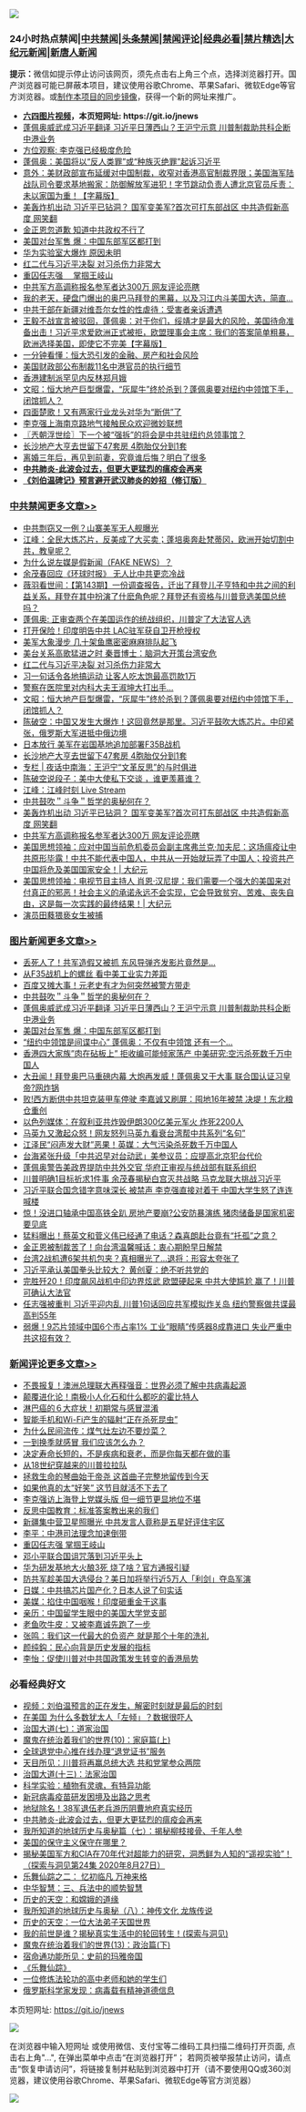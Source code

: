 ![](https://raw.githubusercontent.com/fqnews/bnews/master/64photo/fqnews-qr.jpg)

<div id="tt">
<h3>24小时热点禁闻|<a href="#%E4%B8%AD%E5%85%B1%E7%A6%81%E9%97%BB%E6%9B%B4%E5%A4%9A%E6%96%87%E7%AB%A0">中共禁闻</a>|<a href="#%E5%9B%BE%E7%89%87%E6%96%B0%E9%97%BB%E6%9B%B4%E5%A4%9A%E6%96%87%E7%AB%A0">头条禁闻</a>|<a href="#%E6%96%B0%E9%97%BB%E8%AF%84%E8%AE%BA%E6%9B%B4%E5%A4%9A%E6%96%87%E7%AB%A0">禁闻评论|<a href="#%E5%BF%85%E7%9C%8B%E7%BB%8F%E5%85%B8%E5%A5%BD%E6%96%87">经典必看|<a href="/video.md#%E7%A6%81%E7%89%87%E7%B2%BE%E9%80%89">禁片精选</a>|<a href="https://github.com/fqnews/djy/blob/master/gb/nf1351518.md#1">大纪元新闻</a>|<a href="https://github.com/fqnews/ntdtv/blob/master/gb/prog204.md#1">新唐人新闻</a></h3>
<div><b>提示：</b>微信如提示停止访问该网页，须先点击右上角三个点，选择浏览器打开。国产浏览器可能已屏蔽本项目，建议使用谷歌Chrome、苹果Safari、微软Edge等官方浏览器。或<a href="https://github.com/fqnews/bnews/blob/master/%E5%88%B6%E4%BD%9Cgit%E7%A6%81%E9%97%BB%E9%95%9C%E5%83%8F.md">制作本项目的同步镜像</a>，获得一个新的网址来推广。</div>
<ul>
<li><b><a href="http://d1.bdrive.tk/64.mp4" target="_blank">六四图片视频</a>，本页短网址: https://git.io/jnews</b></li>
<li><a href="/topimagenews/20200925/1403113.md">蓬佩奥威武成习近平翻译 习近平日薄西山？王沪宁示意 川普制裁助共科企断中港业务</a></li>
<li><a href="/baitai/20200926/1403304.md">方位观察: 李克强已经极度危险</a></li>
<li><a href="/bannedvideo/20200925/1403124.md">蓬佩奥：美国将以“反人类罪”或“种族灭绝罪”起诉习近平</a></li>
<li><a href="/bannedvideo/20200926/1403240.md">意外：美财政部宣布延缓对中国制裁，收窄对香港高官制裁界限；美国海军陆战队司令要求基地搬家：防御解放军进犯！字节跳动负责人遭北京官员斥责：未以家国为重！【字幕版】</a></li>
<li><a href="/cbnews/20200925/1403164.md">美轰炸机出动 习近平已钻洞？ 国军变美军?首次可打东部战区 中共造假新高度 网笑翻</a></li>
<li><a href="/ssgc/20200926/1403316.md">金正恩忽道歉 知道中共政权不行了</a></li>
<li><a href="/topimagenews/20200925/1402966.md">美国对台军售 爆：中国东部军区都打到</a></li>
<li><a href="/headline/20200925/1403112.md">华为实验室大爆炸 原因未明</a></li>
<li><a href="/cbnews/20200926/1403394.md">红二代与习近平决裂 对习杀伤力非常大</a></li>
<li><a href="/ssgc/20200925/1403118.md">重囚任志强  掌掴王岐山</a></li>
<li><a href="/cbnews/20200925/1403058.md">中共军方高调称报名参军者达300万 网友评论亮瞎</a></li>
<li><a href="/bannedvideo/20200926/1403328.md">我的老天，硬盘门爆出的奥巴马拜登的黑幕，以及习江内斗美国大选，简直…</a></li>
<li><a href="/headline/20200925/1403021.md">中共干部在新疆对维吾尔女性的性虐待：受害者亲诉遭遇</a></li>
<li><a href="/bannedvideo/20200926/1403300.md">王毅不战宣言被驳回，蓬佩奥：对于你们，绥靖才是最大的风险，美国待命准备出击！习近平求爱欧洲正式被拒，欧盟理事会主席：我们的答案简单粗暴，欧洲选择美国，即使它不完美【字幕版】</a></li>
<li><a href="/finance/20200926/1403249.md">一分钟看懂：恒大恐引发的金融、房产和社会风险</a></li>
<li><a href="/ssgc/20200926/1403258.md">美国财政部公布制裁11名中港官员的执行细节</a></li>
<li><a href="/cnnews/hknews/20200925/1402991.md">香港建制派罕见内反林郑月娥</a></li>
<li><a href="/cbnews/20200926/1403342.md">文昭：恒大地产巨型爆雷，“灰犀牛”终於杀到？蓬佩奥要对纽约中领馆下手，闭馆抓人？</a></li>
<li><a href="/cnnews/20200925/1403066.md">四面楚歌！又有两家行业龙头对华为“断供”了</a></li>
<li><a href="/headline/20200925/1403197.md">李克强上海南京路地气接触民众欢迎微妙联想</a></li>
<li><a href="/ssgc/20200926/1403294.md">〖兲朝浮世绘〗下一个被“强拆”的将会是中共驻纽约总领事馆？</a></li>
<li><a href="/cbnews/20200926/1403297.md">长沙地产大亨去世留下47套房 4胞胎仅分到1套</a></li>
<li><a href="/comments/20200926/1403241.md">离婚三年后，再见到前妻，究竟谁后悔？明白了很多</a></li>
<li><b><a href="/comments/20200211/1275071.md" target="_blank">中共肺炎-此波会过去，但更大更猛烈的瘟疫会再来</a></b></li>
<li><b><a href="/comments/20200207/1272816.md" target="_blank">《刘伯温碑记》预言避开武汉肺炎的妙招（修订版）</a></b></li>
</ul>
</div>

<div class="catlist">
<h3><a href="/cbnews/" target="_blank">中共禁闻</a><span><a href="/cbnews/" target="_blank" rel="nofollow">更多文章>></a></span></h3>
<ul>
<li><a href="/cbnews/20200926/1403525.md" target="_blank">中共剽窃又一例？山寨美军无人舰曝光</a></li>
<li><a href="/cbnews/20200926/1403505.md" target="_blank">江峰：全民大炼芯片，反美成了大买卖；蓬培奥奔赴梵蒂冈，欧洲开始切割中共，教皇呢？</a></li>
<li><a href="/cbnews/20200926/1403502.md" target="_blank">为什么说左媒是假新闻（FAKE NEWS）？</a></li>
<li><a href="/cbnews/20200926/1403497.md" target="_blank">余茂春回应《环球时报》 无人比中共更恋冷战</a></li>
<li><a href="/cbnews/20200926/1403490.md" target="_blank">薇羽看世间：【第143期】一份调查报告，迁出了拜登儿子亨特和中共之间的利益关系，拜登在其中扮演了什麽角色呢？拜登还有资格与川普竞选美国总统吗？</a></li>
<li><a href="/cbnews/20200926/1403458.md" target="_blank">蓬佩奥: 正审查两个在美国运作的统战组织，川普定了大法官人选</a></li>
<li><a href="/cbnews/20200926/1403469.md" target="_blank">打开保险！印度明告中共 LAC驻军获自卫开枪授权</a></li>
<li><a href="/cbnews/20200926/1403447.md" target="_blank">美军大象漫步 几十架鱼鹰密密麻麻排队起飞</a></li>
<li><a href="/cbnews/20200926/1403446.md" target="_blank">美台关系高歌猛进之时 秦晋博士：脑洞大开策台湾安危</a></li>
<li><a href="/cbnews/20200926/1403394.md" target="_blank">红二代与习近平决裂 对习杀伤力非常大</a></li>
<li><a href="/cbnews/20200926/1403393.md" target="_blank">习一句话令各地搞运动 让客人吃太饱最高罚款1万</a></li>
<li><a href="/cbnews/20200926/1403372.md" target="_blank">警察在医院里对内科大夫王淑坤大打出手…</a></li>
<li><a href="/cbnews/20200926/1403342.md" target="_blank">文昭：恒大地产巨型爆雷，“灰犀牛”终於杀到？蓬佩奥要对纽约中领馆下手，闭馆抓人？</a></li>
<li><a href="/cbnews/20200926/1403306.md" target="_blank">陈破空：中国又发生大爆炸！这回竟然是那里。习近平鼓吹大炼芯片。中印紧张，俄罗斯大军进抵中俄边境</a></li>
<li><a href="/cbnews/20200926/1403298.md" target="_blank">日本放行 美军在岩国基地追加部署F35B战机</a></li>
<li><a href="/cbnews/20200926/1403297.md" target="_blank">长沙地产大亨去世留下47套房 4胞胎仅分到1套</a></li>
<li><a href="/cbnews/20200926/1403257.md" target="_blank">专栏 | 夜话中南海：王沪宁“文革反思”的与时俱进</a></li>
<li><a href="/cbnews/20200926/1403221.md" target="_blank">陈破空说段子：美中大使私下交谈 ，谁更羡慕谁？</a></li>
<li><a href="/cbnews/20200926/1403202.md" target="_blank">江峰：江峰时刻 Live Stream</a></li>
<li><a href="/comments/20200925/1402744.md" target="_blank">中共鼓吹＂斗争＂哲学的奥秘何在？</a></li>
<li><a href="/cbnews/20200925/1403164.md" target="_blank">美轰炸机出动 习近平已钻洞？ 国军变美军?首次可打东部战区 中共造假新高度 网笑翻</a></li>
<li><a href="/cbnews/20200925/1403058.md" target="_blank">中共军方高调称报名参军者达300万 网友评论亮瞎</a></li>
<li><a href="/cbnews/20200925/1403054.md" target="_blank">美国思想领袖：应对中国当前危机委员会副主席弗兰克‧加夫尼：这场瘟疫让中共原形毕露！中共不能代表中国人，中共从一开始就玩弄了中国人；投资共产中国将危及美国国家安全！| 大纪元</a></li>
<li><a href="/cbnews/20200925/1403053.md" target="_blank">美国思想领袖：电视节目主持人 肖恩·汉尼提：我们需要一个强大的美国来对付真正的邪恶！社会主义的承诺永远不会实现，它会导致贫穷、苦难、丧失自由，这是每一次实践的最终结果！| 大纪元</a></li>
<li><a href="/cbnews/20200925/1403032.md" target="_blank">演员田蕤猥亵女生被捕</a></li>

</ul>
</div>
<div class="catlist">
<h3><a href="/topimagenews/" target="_blank">图片新闻</a><span><a href="/topimagenews/" target="_blank" rel="nofollow">更多文章>></a></span></h3>
<ul>
<li><a href="/topimagenews/20200926/1403544.md" target="_blank">丢死人了！共军造假又被抓 东风导弹齐发影片竟然是…</a></li>
<li><a href="/topimagenews/20200926/1403524.md" target="_blank">从F35战机上的螺丝 看中美工业实力差距</a></li>
<li><a href="/topimagenews/20200926/1403512.md" target="_blank">百度又摊大事！元老史有才为何突然被警方带走</a></li>
<li><a href="/comments/20200925/1402744.md" target="_blank">中共鼓吹＂斗争＂哲学的奥秘何在？</a></li>
<li><a href="/topimagenews/20200925/1403113.md" target="_blank">蓬佩奥威武成习近平翻译 习近平日薄西山？王沪宁示意 川普制裁助共科企断中港业务</a></li>
<li><a href="/topimagenews/20200925/1402966.md" target="_blank">美国对台军售 爆：中国东部军区都打到</a></li>
<li><a href="/topimagenews/20200925/1402776.md" target="_blank">“纽约中领馆是间谍中心” 蓬佩奥：不仅有中领馆 还有一个&#8230;</a></li>
<li><a href="/topimagenews/20200925/1402618.md" target="_blank">香港四大家族&#8221;肉在砧板上&#8221; 拒收编可能倾家荡产 中美研究:空污杀死数千万中国人</a></li>
<li><a href="/topimagenews/20200924/1402528.md" target="_blank">大丑闻！拜登奥巴马重磅内幕 大炮再发威！蓬佩奥又干大事 联合国认证习皇帝?网炸锅</a></li>
<li><a href="/topimagenews/20200924/1402458.md" target="_blank">败!西方断供中共坦克装甲车停驶 李嘉诚又刷屏：囤地16年被禁 决堤！东北粮仓重创</a></li>
<li><a href="/topimagenews/20200924/1402349.md" target="_blank">以色列媒体：在叙利亚共炸毁伊朗300亿美元军火 炸死2200人</a></li>
<li><a href="/topimagenews/20200924/1402271.md" target="_blank">马英九又激起众怒！网友怒列马英九看衰台湾帮中共系列“名句”</a></li>
<li><a href="/topimagenews/20200924/1402258.md" target="_blank">江泽民“闷声发大财”恶果！英媒：大气污染杀死数千万中国人</a></li>
<li><a href="/topimagenews/20200924/1402185.md" target="_blank">台海紧张升级「中共迟早对台动武」美参议员：应提高北京犯台代价</a></li>
<li><a href="/topimagenews/20200924/1402015.md" target="_blank">蓬佩奥警告美政界提防中共外交官 华府正审视与统战部有联系组织</a></li>
<li><a href="/topimagenews/20200923/1401840.md" target="_blank">川普明确1目标祈求1件事 余茂春揭秘白宫灭共战略 马克龙联大挑战习近平</a></li>
<li><a href="/topimagenews/20200923/1401819.md" target="_blank">习近平联合国念错字意味深长 被禁声 李克强直接对着干 中国大学生怒了连连喊楼</a></li>
<li><a href="/topimagenews/20200923/1401751.md" target="_blank">惊！没进口轴承中国高铁全趴 房地产要崩?公安防暴演练 猪肉储备是国家机密要见底</a></li>
<li><a href="/topimagenews/20200923/1401662.md" target="_blank">猛料曝出！蔡英文和菅义伟已经通了电话？森喜朗赴台竟有“托孤”之意？</a></li>
<li><a href="/topimagenews/20200923/1401580.md" target="_blank">金正恩被制裁苦了！向台湾温馨喊话：衷心期盼早日解禁</a></li>
<li><a href="/topimagenews/20200923/1401565.md" target="_blank">台湾2战机遭6架共机包夹？真相曝光了…退将：形容太夸张了</a></li>
<li><a href="/topimagenews/20200923/1401543.md" target="_blank">习近平承认美国拳头比较大？ 黄创夏：绝不听共党的</a></li>
<li><a href="/topimagenews/20200923/1401252.md" target="_blank">完胜歼20！印度飙风战机中印边界炫武 欧盟硬起来 中共大使尴尬 赢了！川普可确认大法官</a></li>
<li><a href="/topimagenews/20200922/1401161.md" target="_blank">任志强被重判 习近平迎内乱 川普1句话回应共军模拟炸关岛 纽约警察做共谍最高判55年</a></li>
<li><a href="/topimagenews/20200922/1401088.md" target="_blank">弱爆！9芯片领域中国6个市占率1% 工业&#8221;眼睛&#8221;传感器8成靠进口 失业严重中共这招有效？</a></li>

</ul>
</div>
<div class="catlist">
<h3><a href="/comments/" target="_blank">新闻评论</a><span><a href="/comments/" target="_blank" rel="nofollow">更多文章>></a></span></h3>
<ul>
<li><a href="/comments/20200926/1403550.md" target="_blank">不畏报复！澳洲总理联大再释强音：世界必须了解中共病毒起源</a></li>
<li><a href="/comments/20200926/1403528.md" target="_blank">颠覆进化论！南极小人化石和什么都吃的霍比特人</a></li>
<li><a href="/comments/20200926/1403521.md" target="_blank">淋巴癌的６大症状！初期常与感冒混淆</a></li>
<li><a href="/comments/20200926/1403520.md" target="_blank">智能手机和Wi-Fi产生的辐射“正在杀死昆虫”</a></li>
<li><a href="/comments/20200926/1403519.md" target="_blank">为什么民间流传：煤气灶左边不要炒菜？</a></li>
<li><a href="/comments/20200926/1403518.md" target="_blank">一到换季就感冒 我们应该怎么办？</a></li>
<li><a href="/comments/20200926/1403517.md" target="_blank">决定寿命长短的，不是疾病和衰老，而是你每天都在做的事</a></li>
<li><a href="/comments/20200926/1403516.md" target="_blank">从18世纪穿越来的川普拉拉队</a></li>
<li><a href="/comments/20200926/1403501.md" target="_blank">拯救生命的琴曲始于帝尧 这首曲子完整地留传到今天</a></li>
<li><a href="/comments/20200926/1403491.md" target="_blank">如果他真的太“好笑” 这节目就活不下去了</a></li>
<li><a href="/comments/20200926/1403473.md" target="_blank">李克强访上海登上党媒头版 但一细节更显地位不堪</a></li>
<li><a href="/comments/20200926/1403470.md" target="_blank">反思中国教育：标准答案教出来的我们</a></li>
<li><a href="/comments/20200926/1403459.md" target="_blank">新疆集中营卫星照曝光 中共发言人竟称是五星好评住宅区</a></li>
<li><a href="/comments/20200926/1403457.md" target="_blank">李平：中港司法理念加速倒带</a></li>
<li><a href="/comments/20200926/1403456.md" target="_blank">重囚任志强 掌掴王岐山</a></li>
<li><a href="/comments/20200926/1403455.md" target="_blank">邓小平联合国诅咒落到习近平头上</a></li>
<li><a href="/comments/20200926/1403436.md" target="_blank">华为研发基地大火酿3死 烧了啥？官方通报引疑</a></li>
<li><a href="/comments/20200926/1403435.md" target="_blank">防共军趁美国大选侵台？美日加将举行近5万人「利剑」夺岛军演</a></li>
<li><a href="/comments/20200926/1403421.md" target="_blank">日媒：中共搞芯片国产化？日本人说了句实话</a></li>
<li><a href="/comments/20200926/1403420.md" target="_blank">美媒：掐住中国咽喉！印度砸重金干这事</a></li>
<li><a href="/comments/20200926/1403419.md" target="_blank">亲历：中国留学生眼中的美国大学党支部</a></li>
<li><a href="/comments/20200926/1403418.md" target="_blank">老鱼吹牛皮：又被李嘉诚先跑了一步</a></li>
<li><a href="/comments/20200926/1403362.md" target="_blank">张鸣：我们这一代最大的负资产 就是那个十年的洗礼</a></li>
<li><a href="/comments/20200926/1403361.md" target="_blank">颜纯鈎：民心向背是历史发展的指标</a></li>
<li><a href="/comments/20200926/1403360.md" target="_blank">李怡：促使川普对中共国政策发生转变的香港局势</a></li>

</ul>
</div>

<div class="catlist">
<h3>必看经典好文</h3>
<ul>
<li><a href="/comments/20200628/1351782.md" target="_blank">视频：刘伯温预言的正在发生，解密时刻就是最后的时刻</a></li>
<li><a href="/comments/20200427/1319933.md" target="_blank">在美国 为什么多数犹太人「左倾」？数据很吓人</a></li>
<li><a href="/cbnews/20190424/913985.md" target="_blank">治国大道(七)：道家治国</a></li>
<li><a href="/topimagenews/20180529/950153.md" target="_blank">魔鬼在统治着我们的世界(10)：家庭篇(上)</a></li>
<li><a href="/cbnews/20200819/1382346.md" target="_blank">全球退党中心推在线办理“退党证书”服务</a></li>
<li><a href="/comments/20200816/1381118.md" target="_blank">天目所见：川普将再赢总统大选 共和党掌参众两院</a></li>
<li><a href="/cbnews/20180319/916654.md" target="_blank">治国大道(十三)：法家治国</a></li>
<li><a href="/comments/20200605/783205.md" target="_blank">科学实验：植物有灵魂，有特异功能</a></li>
<li><a href="/comments/20200917/1029129.md" target="_blank">新冠病毒疫苗研发困境及出路之思考</a></li>
<li><a href="/cbnews/20200531/1337381.md" target="_blank">地狱除名！38军退伍老兵游历阴曹地府真实经历</a></li>
<li><a href="/comments/20200211/1275071.md" target="_blank">中共肺炎-此波会过去，但更大更猛烈的瘟疫会再来</a></li>
<li><a href="/topimagenews/20171210/868397.md" target="_blank">我所知道的地球历史与奥秘篇（七）：揭秘柳枝接骨、千年人参</a></li>
<li><a href="/lifebaike/20200520/1331379.md" target="_blank">美国的保守主义保守在哪里？</a></li>
<li><a href="/cbnews/20200828/1386804.md" target="_blank">揭秘美国军方和CIA在70年代对超能力的研究，洞悉鲜为人知的“遥视实验”！（探索与洞见第24集 2020年8月27日）</a></li>
<li><a href="/tculture/20170711/790081.md" target="_blank">乐舞仙踪之二： 忆初临凡 万神来格</a></li>
<li><a href="/comments/20200605/783248.md" target="_blank">中华智慧：三、兵法中的顺势智慧</a></li>
<li><a href="/cbnews/20190219/1083302.md" target="_blank">历史的天空：和嫦娥的道缘</a></li>
<li><a href="/topimagenews/20180225/905380.md" target="_blank">我所知道的地球历史与奥秘（八）：神传文化 龙族传说</a></li>
<li><a href="/tculture/20121025/73067.md" target="_blank">历史的天空：一位大法弟子天国世界</a></li>
<li><a href="/comments/20200715/1359453.md" target="_blank">我的前世是谁？揭秘真实生活中的轮回转生！(探索与洞见)</a></li>
<li><a href="/topimagenews/20180602/951960.md" target="_blank">魔鬼在统治着我们的世界(13)：政治篇(下)</a></li>
<li><a href="/cbnews/20180711/970353.md" target="_blank">宿命通功能所见：史前的玛雅帝国</a></li>
<li><a href="/comments/20200527/783191.md" target="_blank">《乐舞仙踪》</a></li>
<li><a href="/cbnews/20200702/1354550.md" target="_blank">一位修炼法轮功的高中老师和她的学生们</a></li>
<li><a href="/cbnews/20200823/1384378.md" target="_blank">俄罗斯科学家发现：病毒载有精神道德信息</a></li>

</ul>
</div>

本页短网址: https://git.io/jnews

![](https://raw.githubusercontent.com/fqnews/bnews/master/64photo/fqnews-qr.jpg)

在浏览器中输入短网址 或使用微信、支付宝等二维码工具扫描二维码打开页面, 点击右上角"...", 在弹出菜单中点击“在浏览器打开”； 若网页被举报禁止访问，请点击“恢复申请访问”，将链接复制并粘贴到浏览器中打开（请不要使用QQ或360浏览器，建议使用谷歌Chrome、苹果Safari、微软Edge等官方浏览器）

![](https://raw.githubusercontent.com/fqnews/bnews/master/64photo/wx.jpg)